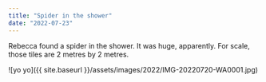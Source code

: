 ```yaml
---
title: "Spider in the shower"
date: "2022-07-23"
---
```


Rebecca found a spider in the shower. It was huge, apparently. For scale, those tiles are 2 metres by 2 metres.

![yo yo]({{ site.baseurl }}/assets/images/2022/IMG-20220720-WA0001.jpg)
